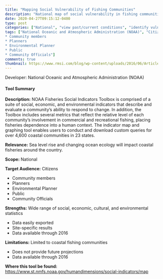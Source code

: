```yaml
---
title: "Mapping Social Vulnerability of Fishing Communities"
description: "National map of social vulnerability in fishing communities"
date: 2020-04-27T09:15:12-0400
type: post
categories: ["National", "view past/current conditions", "identify vulnerabilities", "Coastal"]
tags: ["National Oceanic and Atmospheric Administration (NOAA)", "Citizens
* Community members
* Planners
* Environmental Planner
* Public
* Community Officials"]
comments: true
thumbnail: https://www.rmsi.com/blog/wp-content/uploads/2016/06/Article-04.jpg
---
```

Developer: National Oceanic and Atmospheric Administration (NOAA)

#### Tool Summary
**Description:** NOAA Fisheries Social Indicators Toolbox is comprised of a suite of social, economic, and environmental indicators that describe and evaluate a community’s ability to respond to change. In addition, the Toolbox includes several metrics that reflect the relative level of each community’s involvement in commercial and recreational fishing, placing fisheries dependence into a human context. The indicator map and graphing tool enables users to conduct and download custom queries for over 4,600 coastal communities in 23 states.

**Relevance:** Sea level rise and changing ocean ecology will impact coastal fisheries around the country.

**Scope:** National

**Target Audience:** Citizens
* Community members
* Planners
* Environmental Planner
* Public
* Community Officials

**Strengths:** Wide range of social, economic, cultural, and environmental statistics
* Data easily exported
* Site-specific results
* Data available through 2016

**Limitations:** Limited to coastal fishing communities
* Does not provide future projections
* Data available through 2016

**Where this tool be found:** https://www.st.nmfs.noaa.gov/humandimensions/social-indicators/map

